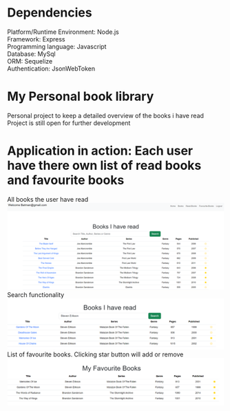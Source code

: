 # Dependencies
Platform/Runtime Environment: Node.js  
Framework: Express  
Programming language: Javascript  
Database: MySql  
ORM: Sequelize  
Authentication: JsonWebToken  



# My Personal book library
Personal project to keep a detailed overview of the books i have read
Project is still open for further development

# Application in action: Each user have there own list of read books and favourite books
All books the user have read
![alt text](public/images/books.png)
Search functionality
![alt text](public/images/SearchFunctionality.png)
List of favourite books. Clicking star button will add or remove
![alt text](public/images/favouriteBooks.png)